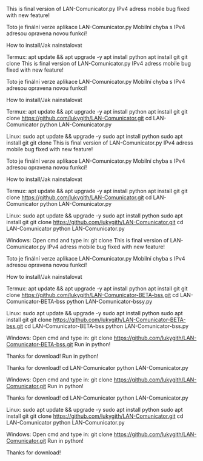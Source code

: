 This is final version of LAN-Comunicator.py
IPv4 adress mobile bug fixed with new feature!

Toto je finální verze aplikace LAN-Comunicator.py
Mobilní chyba s IPv4 adresou opravena novou funkcí!


How to install/Jak nainstalovat

Termux:
apt update && apt upgrade -y
apt install python
apt install git
git clone This is final version of LAN-Comunicator.py
IPv4 adress mobile bug fixed with new feature!

Toto je finální verze aplikace LAN-Comunicator.py
Mobilní chyba s IPv4 adresou opravena novou funkcí!


How to install/Jak nainstalovat

Termux:
apt update && apt upgrade -y
apt install python
apt install git
git clone https://github.com/lukygith/LAN-Comunicator.git
cd LAN-Comunicator
python LAN-Comunicator.py

Linux:
sudo apt update && upgrade -y
sudo apt install python
sudo apt install git
git clone This is final version of LAN-Comunicator.py
IPv4 adress mobile bug fixed with new feature!

Toto je finální verze aplikace LAN-Comunicator.py
Mobilní chyba s IPv4 adresou opravena novou funkcí!


How to install/Jak nainstalovat

Termux:
apt update && apt upgrade -y
apt install python
apt install git
git clone https://github.com/lukygith/LAN-Comunicator.git
cd LAN-Comunicator
python LAN-Comunicator.py

Linux:
sudo apt update && upgrade -y
sudo apt install python
sudo apt install git
git clone https://github.com/lukygith/LAN-Comunicator.git
cd LAN-Comunicator
python LAN-Comunicator.py

Windows:
Open cmd and type in:
git clone This is final version of LAN-Comunicator.py
IPv4 adress mobile bug fixed with new feature!

Toto je finální verze aplikace LAN-Comunicator.py
Mobilní chyba s IPv4 adresou opravena novou funkcí!


How to install/Jak nainstalovat

Termux:
apt update && apt upgrade -y
apt install python
apt install git
git clone https://github.com/lukygith/LAN-Comunicator-BETA-bss.git
cd LAN-Comunicator-BETA-bss
python LAN-Comunicator-bssy.py

Linux:
sudo apt update && upgrade -y
sudo apt install python
sudo apt install git
git clone https://github.com/lukygith/LAN-Comunicator-BETA-bss.git
cd LAN-Comunicator-BETA-bss
python LAN-Comunicator-bss.py

Windows:
Open cmd and type in:
git clone https://github.com/lukygith/LAN-Comunicator-BETA-bss.git
Run in python!


Thanks for download!
Run in python!


Thanks for download!
cd LAN-Comunicator
python LAN-Comunicator.py

Windows:
Open cmd and type in:
git clone https://github.com/lukygith/LAN-Comunicator.git
Run in python!


Thanks for download!
cd LAN-Comunicator
python LAN-Comunicator.py

Linux:
sudo apt update && upgrade -y
sudo apt install python
sudo apt install git
git clone https://github.com/lukygith/LAN-Comunicator.git
cd LAN-Comunicator
python LAN-Comunicator.py

Windows:
Open cmd and type in:
git clone https://github.com/lukygith/LAN-Comunicator.git
Run in python!


Thanks for download!
